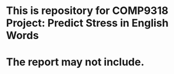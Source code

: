# This is repository for COMP9318 Project: Predict Stress in English Words
# The report may not include.
